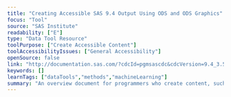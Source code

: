 ```yaml
---
title: "Creating Accessible SAS 9.4 Output Using ODS and ODS Graphics"
focus: "Tool"
source: "SAS Institute"
readability: ["E"]
type: "Data Tool Resource"
toolPurpose: ["Create Accessible Content"]
toolAccessibilityIssues: ["General Accessibility"]
openSource: false
link: "http://documentation.sas.com/?cdcId=pgmsascdc&cdcVersion=9.4_3.5&docsetId=odsacoutput&docsetTarget=titlepage.htm&locale=en"
keywords: []
learnTags: ["dataTools","methods","machineLearning"]
summary: "An overview document for programmers who create content, such as a website, for a broad audience. The recommendations are intended to produce attractive and useful output for all users, including sighted users as well as those with low or no vision.  "
---
```


